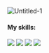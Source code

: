 ![Untitled-1](https://user-images.githubusercontent.com/113031521/194945494-d828e5aa-077a-41a0-80f4-ccef4a746fa8.svg)
#### My skills: 
![](https://img.shields.io/badge/Code-JavaScript-informational?style=flat&logo=javascript&logoColor=white&color=ff69b4)
![](https://img.shields.io/badge/Style-HTML-informational?style=flat&logo=html5&logoColor=white&color=ff69b4)
![](https://img.shields.io/badge/Style-CSS-informational?style=flat&logo=css3&logoColor=white&color=ff69b4)
![](https://img.shields.io/badge/Tools-GitHub-informational?style=flat&logo=github&logoColor=white&color=ff69b4)

<!--
**ElisabethFox/ElisabethFox** is a ✨ _special_ ✨ repository because its `README.md` (this file) appears on your GitHub profile.

Here are some ideas to get you started:

- 🔭 I’m currently working on ...
- 🌱 I’m currently learning ...
- 👯 I’m looking to collaborate on ...
- 🤔 I’m looking for help with ...
- 💬 Ask me about ...
- 📫 How to reach me: ...
- 😄 Pronouns: ...
- ⚡ Fun fact: ...
-->
